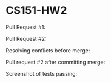 # CS151-HW2

Pull Request #1:

Pull Request #2:


Resolving conflicts before merge:


Pull request #2 after committing merge:


Screenshot of tests passing:

